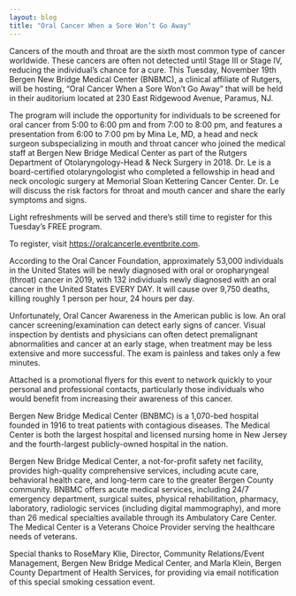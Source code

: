 ```yaml
---
layout: blog
title: "Oral Cancer When a Sore Won’t Go Away"
---
```



Cancers of the mouth and throat are the sixth most common type of cancer worldwide. These cancers are often not detected until Stage III or Stage IV, reducing the individual’s chance for a cure. This Tuesday, November 19th Bergen New Bridge Medical Center (BNBMC), a clinical affiliate of Rutgers, will be hosting, “Oral Cancer When a Sore Won’t Go Away” that will be held in their auditorium located at 230 East Ridgewood Avenue, Paramus, NJ. 

 

The program will include the opportunity for individuals to be screened for oral cancer from 5:00 to 6:00 pm and from 7:00 to 8:00 pm, and features a presentation from 6:00 to 7:00 pm by Mina Le, MD, a head and neck surgeon subspecializing in mouth and throat cancer who joined the medical staff at Bergen New Bridge Medical Center as part of the Rutgers Department of Otolaryngology-Head & Neck Surgery in 2018. Dr. Le is a board-certified otolaryngologist who completed a fellowship in head and neck oncologic surgery at Memorial Sloan Kettering Cancer Center.  Dr. Le will discuss the risk factors for throat and mouth cancer and share the early symptoms and signs.

 

Light refreshments will be served and there’s still time to register for this Tuesday’s FREE program.

 

To register, visit https://oralcancerle.eventbrite.com.     

                                                                                                                         

According to the Oral Cancer Foundation, approximately 53,000 individuals in the United States will be newly diagnosed with oral or oropharyngeal (throat) cancer in 2019, with 132 individuals newly diagnosed with an oral cancer in the United States EVERY DAY. It will cause over 9,750 deaths, killing roughly 1 person per hour, 24 hours per day.  

 

Unfortunately, Oral Cancer Awareness in the American public is low.  An oral cancer screening/examination can detect early signs of cancer.  Visual inspection by dentists and physicians can often detect premalignant abnormalities and cancer at an early stage, when treatment may be less extensive and more successful.  The exam is painless and takes only a few minutes. 

 

Attached is a promotional flyers for this event to network quickly to your personal and professional contacts, particularly those individuals who would benefit from increasing their awareness of this cancer.

 

Bergen New Bridge Medical Center (BNBMC) is a 1,070-bed hospital founded in 1916 to treat patients with contagious diseases.  The Medical Center is both the largest hospital and licensed nursing home in New Jersey and the fourth-largest publicly-owned hospital in the nation.

 

Bergen New Bridge Medical Center, a not-for-profit safety net facility, provides high-quality comprehensive services, including acute care, behavioral health care, and long-term care to the greater Bergen County community.  BNBMC offers acute medical services, including 24/7 emergency department, surgical suites, physical rehabilitation, pharmacy, laboratory, radiologic services (including digital mammography), and more than 26 medical specialties available through its Ambulatory Care Center.  The Medical Center is a Veterans Choice Provider serving the healthcare needs of veterans.

 

Special thanks to RoseMary Klie, Director, Community Relations/Event Management, Bergen New Bridge Medical Center, and Marla Klein, Bergen County Department of Health Services, for providing via email notification of this special smoking cessation event.
